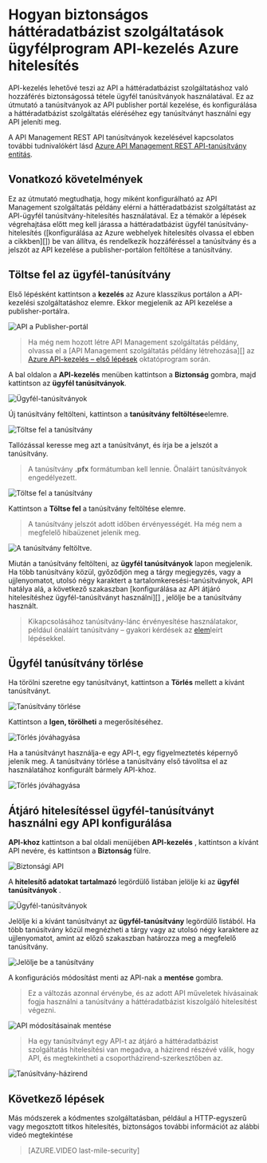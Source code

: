 <properties 
    pageTitle="Hogyan biztonságos háttéradatbázis szolgáltatások ügyfélprogram API-kezelés Azure hitelesítés" 
    description="Megtudhatja, hogy miként biztonságos háttéradatbázist szolgáltatások ügyfél tanúsítvány hitelesítéssel Azure API-kezelés." 
    services="api-management" 
    documentationCenter="" 
    authors="steved0x" 
    manager="erikre" 
    editor=""/>

<tags 
    ms.service="api-management" 
    ms.workload="mobile" 
    ms.tgt_pltfrm="na" 
    ms.devlang="na" 
    ms.topic="article" 
    ms.date="10/25/2016" 
    ms.author="sdanie"/>

# <a name="how-to-secure-back-end-services-using-client-certificate-authentication-in-azure-api-management"></a>Hogyan biztonságos háttéradatbázist szolgáltatások ügyfélprogram API-kezelés Azure hitelesítés

API-kezelés lehetővé teszi az API a háttéradatbázist szolgáltatáshoz való hozzáférés biztonságossá tétele ügyfél tanúsítványok használatával. Ez az útmutató a tanúsítványok az API publisher portál kezelése, és konfigurálása a háttéradatbázist szolgáltatás eléréséhez egy tanúsítványt használni egy API jeleníti meg.

A API Management REST API tanúsítványok kezelésével kapcsolatos további tudnivalókért lásd [Azure API Management REST API-tanúsítvány entitás][].

## <a name="prerequisites"> </a>Vonatkozó követelmények

Ez az útmutató megtudhatja, hogy miként konfigurálható az API Management szolgáltatás példány elérni a háttéradatbázist szolgáltatást az API-ügyfél tanúsítvány-hitelesítés használatával. Ez a témakör a lépések végrehajtása előtt meg kell járassa a háttéradatbázist ügyfél tanúsítvány-hitelesítés ([konfigurálása az Azure webhelyek hitelesítés olvassa el ebben a cikkben][]) be van állítva, és rendelkezik hozzáféréssel a tanúsítvány és a jelszót az API kezelése a publisher-portálon feltöltése a tanúsítvány.

## <a name="step1"> </a>Töltse fel az ügyfél-tanúsítvány

Első lépésként kattintson a **kezelés** az Azure klasszikus portálon a API-kezelési szolgáltatáshoz elemre. Ekkor megjelenik az API kezelése a publisher-portálra.

![API a Publisher-portál][api-management-management-console]

>Ha még nem hozott létre API Management szolgáltatás példány, olvassa el a [API Management szolgáltatás példány létrehozása][] az [Azure API-kezelés – első lépések][] oktatóprogram során.

A bal oldalon a **API-kezelés** menüben kattintson a **Biztonság** gombra, majd kattintson az **ügyfél tanúsítványok**.

![Ügyfél-tanúsítványok][api-management-security-client-certificates]

Új tanúsítvány feltölteni, kattintson a **tanúsítvány feltöltése**elemre.

![Töltse fel a tanúsítvány][api-management-upload-certificate]

Tallózással keresse meg azt a tanúsítványt, és írja be a jelszót a tanúsítvány.

>A tanúsítvány **.pfx** formátumban kell lennie. Önaláírt tanúsítványok engedélyezett.

![Töltse fel a tanúsítvány][api-management-upload-certificate-form]

Kattintson a **Töltse fel** a tanúsítvány feltöltése elemre.

>A tanúsítvány jelszót adott időben érvényességét. Ha még nem a megfelelő hibaüzenet jelenik meg.

![A tanúsítvány feltöltve.][api-management-certificate-uploaded]

Miután a tanúsítvány feltölteni, az **ügyfél tanúsítványok** lapon megjelenik. Ha több tanúsítvány közül, győződjön meg a tárgy megjegyzés, vagy a ujjlenyomatot, utolsó négy karaktert a tartalomkeresési-tanúsítványok, API hatálya alá, a következő szakaszban [konfigurálása az API átjáró hitelesítéshez ügyfél-tanúsítványt használni][] , jelölje be a tanúsítvány használt.

>Kikapcsolásához tanúsítvány-lánc érvényesítése használatakor, például önaláírt tanúsítvány – gyakori kérdések az [elem](api-management-faq.md#can-i-use-a-self-signed-ssl-certificate-for-a-back-end)leírt lépésekkel.

## <a name="step1a"> </a>Ügyfél tanúsítvány törlése

Ha törölni szeretne egy tanúsítványt, kattintson a **Törlés** mellett a kívánt tanúsítványt.

![Tanúsítvány törlése][api-management-certificate-delete]

Kattintson a **Igen, törölheti** a megerősítéséhez.

![Törlés jóváhagyása][api-management-confirm-delete]

Ha a tanúsítványt használja-e egy API-t, egy figyelmeztetés képernyő jelenik meg. A tanúsítvány törlése a tanúsítvány első távolítsa el az használatához konfigurált bármely API-khoz.

![Törlés jóváhagyása][api-management-confirm-delete-policy]

## <a name="step2"> </a>Átjáró hitelesítéssel ügyfél-tanúsítványt használni egy API konfigurálása

**API-khoz** kattintson a bal oldali menüjében **API-kezelés** , kattintson a kívánt API nevére, és kattintson a **Biztonság** fülre.

![Biztonsági API][api-management-api-security]

A **hitelesítő adatokat tartalmazó** legördülő listában jelölje ki az **ügyfél tanúsítványok** .

![Ügyfél-tanúsítványok][api-management-mutual-certificates]

Jelölje ki a kívánt tanúsítványt az **ügyfél-tanúsítvány** legördülő listából. Ha több tanúsítvány közül megnézheti a tárgy vagy az utolsó négy karaktere az ujjlenyomatot, amint az előző szakaszban határozza meg a megfelelő tanúsítvány.

![Jelölje be a tanúsítvány][api-management-select-certificate]

A konfigurációs módosítást menti az API-nak a **mentése** gombra.

>Ez a változás azonnal érvénybe, és az adott API műveletek hívásainak fogja használni a tanúsítvány a háttéradatbázist kiszolgáló hitelesítést végezni.

![API módosításainak mentése][api-management-save-api]

>Ha egy tanúsítványt egy API-t az átjáró a háttéradatbázist szolgáltatás hitelesítési van megadva, a házirend részévé válik, hogy API, és megtekintheti a csoportházirend-szerkesztőben az.

![Tanúsítvány-házirend][api-management-certificate-policy]

## <a name="next-steps"></a>Következő lépések

Más módszerek a kódmentes szolgáltatásban, például a HTTP-egyszerű vagy megosztott titkos hitelesítés, biztonságos további információt az alábbi videó megtekintése

> [AZURE.VIDEO last-mile-security]

[api-management-management-console]: ./media/api-management-howto-mutual-certificates/api-management-management-console.png
[api-management-security-client-certificates]: ./media/api-management-howto-mutual-certificates/api-management-security-client-certificates.png
[api-management-upload-certificate]: ./media/api-management-howto-mutual-certificates/api-management-upload-certificate.png
[api-management-upload-certificate-form]: ./media/api-management-howto-mutual-certificates/api-management-upload-certificate-form.png
[api-management-certificate-uploaded]: ./media/api-management-howto-mutual-certificates/api-management-certificate-uploaded.png
[api-management-api-security]: ./media/api-management-howto-mutual-certificates/api-management-api-security.png
[api-management-mutual-certificates]: ./media/api-management-howto-mutual-certificates/api-management-mutual-certificates.png
[api-management-select-certificate]: ./media/api-management-howto-mutual-certificates/api-management-select-certificate.png
[api-management-save-api]: ./media/api-management-howto-mutual-certificates/api-management-save-api.png
[api-management-certificate-policy]: ./media/api-management-howto-mutual-certificates/api-management-certificate-policy.png
[api-management-certificate-delete]: ./media/api-management-howto-mutual-certificates/api-management-certificate-delete.png
[api-management-confirm-delete]: ./media/api-management-howto-mutual-certificates/api-management-confirm-delete.png
[api-management-confirm-delete-policy]: ./media/api-management-howto-mutual-certificates/api-management-confirm-delete-policy.png



[How to add operations to an API]: api-management-howto-add-operations.md
[How to add and publish a product]: api-management-howto-add-products.md
[Monitoring and analytics]: ../api-management-monitoring.md
[Add APIs to a product]: api-management-howto-add-products.md#add-apis
[Publish a product]: api-management-howto-add-products.md#publish-product
[Azure API-kezelés – első lépések]: api-management-get-started.md
[API Management policy reference]: api-management-policy-reference.md
[Caching policies]: api-management-policy-reference.md#caching-policies
[Hozza létre az API Management szolgáltatás]: api-management-get-started.md#create-service-instance

[Azure API Management REST API-tanúsítvány entitás]: http://msdn.microsoft.com/library/azure/dn783483.aspx
[WebApp-GraphAPI-DotNet]: https://github.com/AzureADSamples/WebApp-GraphAPI-DotNet
[Állítsa be az Azure webhelyek hitelesítés olvassa el ez a cikk]: https://azure.microsoft.com/en-us/documentation/articles/app-service-web-configure-tls-mutual-auth/

[Prerequisites]: #prerequisites
[Upload a client certificate]: #step1
[Delete a client certificate]: #step1a
[Egy átjáró hitelesítés ügyfél-tanúsítványt használatához API konfigurálása]: #step2
[Test the configuration by calling an operation in the Developer Portal]: #step3
[Next steps]: #next-steps


 
